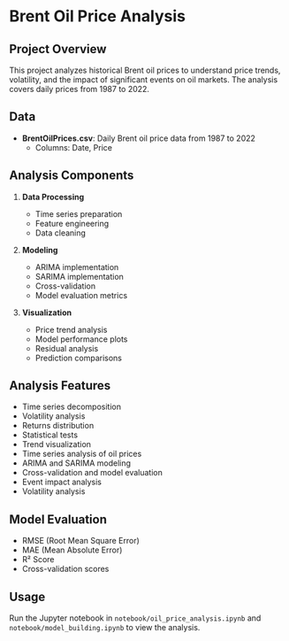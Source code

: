 # Brent Oil Price Analysis

## Project Overview
This project analyzes historical Brent oil prices to understand price trends, volatility, and the impact of significant events on oil markets. The analysis covers daily prices from 1987 to 2022.


## Data
- **BrentOilPrices.csv**: Daily Brent oil price data from 1987 to 2022
  - Columns: Date, Price

## Analysis Components
1. **Data Processing**
   - Time series preparation
   - Feature engineering
   - Data cleaning

2. **Modeling**
   - ARIMA implementation
   - SARIMA implementation
   - Cross-validation
   - Model evaluation metrics

3. **Visualization**
   - Price trend analysis
   - Model performance plots
   - Residual analysis
   - Prediction comparisons

## Analysis Features
- Time series decomposition
- Volatility analysis
- Returns distribution
- Statistical tests
- Trend visualization
- Time series analysis of oil prices
- ARIMA and SARIMA modeling
- Cross-validation and model evaluation
- Event impact analysis
- Volatility analysis

## Model Evaluation
- RMSE (Root Mean Square Error)
- MAE (Mean Absolute Error)
- R² Score
- Cross-validation scores

## Usage
Run the Jupyter notebook in `notebook/oil_price_analysis.ipynb` and `notebook/model_building.ipynb` to view the analysis.

